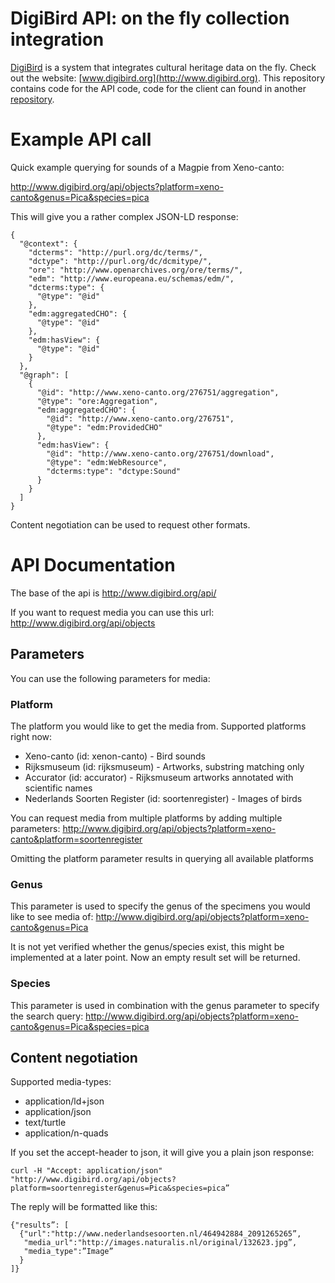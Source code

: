 # DigiBird API: on the fly collection integration
[DigiBird](http://www.digibird.org) is a system that integrates cultural heritage data on the fly. Check out the website: [www.digibird.org](http://www.digibird.org). This repository contains code for the API code, code for the client can found in another [repository](https://github.com/rasvaan/digibird_client).

# Example API call
Quick example querying for sounds of a Magpie from Xeno-canto:

http://www.digibird.org/api/objects?platform=xeno-canto&genus=Pica&species=pica

This will give you a rather complex JSON-LD response:

```
{
  "@context": {
    "dcterms": "http://purl.org/dc/terms/",
    "dctype": "http://purl.org/dc/dcmitype/",
    "ore": "http://www.openarchives.org/ore/terms/",
    "edm": "http://www.europeana.eu/schemas/edm/",
    "dcterms:type": {
      "@type": "@id"
    },
    "edm:aggregatedCHO": {
      "@type": "@id"
    },
    "edm:hasView": {
      "@type": "@id"
    }
  },
  "@graph": [
    {
      "@id": "http://www.xeno-canto.org/276751/aggregation",
      "@type": "ore:Aggregation",
      "edm:aggregatedCHO": {
        "@id": "http://www.xeno-canto.org/276751",
        "@type": "edm:ProvidedCHO"
      },
      "edm:hasView": {
        "@id": "http://www.xeno-canto.org/276751/download",
        "@type": "edm:WebResource",
        "dcterms:type": "dctype:Sound"
      }
    }
  ]
}
```

Content negotiation can be used to request other formats.

# API Documentation
The base of the api is http://www.digibird.org/api/

If you want to request media you can use this url:  http://www.digibird.org/api/objects

## Parameters
You can use the following parameters for media:

### Platform
The platform you would like to get the media from. Supported platforms right now:

* Xeno-canto (id: xenon-canto) - Bird sounds
* Rijksmuseum (id: rijksmuseum) - Artworks, substring matching only
* Accurator (id: accurator) - Rijksmuseum artworks annotated with scientific names
* Nederlands Soorten Register (id: soortenregister) - Images of birds

You can request media from multiple platforms by adding multiple parameters:
http://www.digibird.org/api/objects?platform=xeno-canto&platform=soortenregister

Omitting the platform parameter results in querying all available platforms

### Genus
This parameter is used to specify the genus of the specimens you would like to see media of:
http://www.digibird.org/api/objects?platform=xeno-canto&genus=Pica

It is not yet verified whether the genus/species exist, this might be implemented at a later point. Now an empty result set will be returned.  

### Species
This parameter is used in combination with the genus parameter to specify the search query:
http://www.digibird.org/api/objects?platform=xeno-canto&genus=Pica&species=pica

## Content negotiation
Supported media-types:

* application/ld+json
* application/json
* text/turtle
* application/n-quads

If you set the accept-header to json, it will give you a plain json response:

```
curl -H "Accept: application/json" "http://www.digibird.org/api/objects?platform=soortenregister&genus=Pica&species=pica”
```

The reply will be formatted like this:

```
{"results”: [
  {"url":"http://www.nederlandsesoorten.nl/464942884_2091265265”,
   "media_url":"http://images.naturalis.nl/original/132623.jpg”,
   "media_type":”Image”
  }
]}
```
